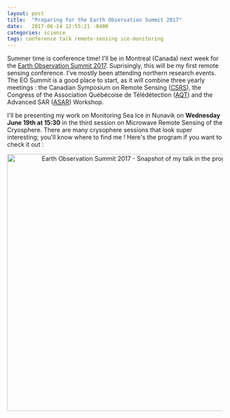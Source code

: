 ```yaml
---
layout: post
title:  "Preparing for the Earth Observation Summit 2017"
date:   2017-06-14 12:55:21 -0400
categories: science
tags: conference talk remote-sensing ice-monitoring
---
```

Summer time is conference time! I'll be in Montreal (Canada) next week for the [Earth Observation Summit 2017][EOSummit17-page]. Suprisingly, this will be
my first remote sensing conference. I've mostly been attending northern research events. The EO Summit is a good place to start, as it will combine three yearly meetings : the Canadian Symposium on Remote Sensing ([CSRS][CSRS]), the Congress of the Association Québécoise de Télédétection ([AQT][AQT]) and the Advanced SAR ([ASAR][ASAR]) Workshop.

I'll be presenting my work on Monitoring Sea Ice in Nunavik on **Wednesday June 19th at 15:30** in the third session on Microwave Remote Sensing of the Cryosphere. There are many crysophere sessions that look super interesting; you'll know where to find me ! Here's the program if you want to check it out :

<center>
<a href="https://crss-sct.ca/wp-content/uploads/2017/06/SommetOT2017-EOSummit2017-Programme-final-Final-Program-Web.pdf">
<img border="0" alt="Earth Observation Summit 2017 - Snapshot of my talk in the program" title="Snaphshot of my talk in the program" src="{{site.url}}/img/EOSummit17-snap-my-talk-in-context.png" width="600">
</a>
</center>


[EOSummit17-page]:https://crss-sct.ca/earth-observation-EOSummit17-2017/
[CSRS]:https://crss-sct.ca
[AQT]:http://laqt.org
[ASAR]:http://www.asc-csa.gc.ca/eng/events/2017/EOSummit17.asp
[EOSummit17-program]:https://crss-sct.ca/wp-content/uploads/2017/06/SommetOT2017-EOSummit2017-Programme-final-Final-Program-Web.pdf
